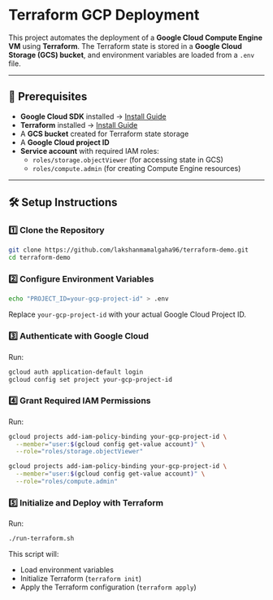 # Terraform GCP Deployment  

This project automates the deployment of a **Google Cloud Compute Engine VM** using **Terraform**. The Terraform state is stored in a **Google Cloud Storage (GCS) bucket**, and environment variables are loaded from a `.env` file.

---

## **📌 Prerequisites**  
- **Google Cloud SDK** installed → [Install Guide](https://cloud.google.com/sdk/docs/install)  
- **Terraform** installed → [Install Guide](https://developer.hashicorp.com/terraform/tutorials/aws-get-started/install-cli)  
- A **GCS bucket** created for Terraform state storage  
- A **Google Cloud project ID**  
- **Service account** with required IAM roles:
  - `roles/storage.objectViewer` (for accessing state in GCS)
  - `roles/compute.admin` (for creating Compute Engine resources)

---

## **🛠️ Setup Instructions**  

### **1️⃣ Clone the Repository**
```sh
git clone https://github.com/lakshanmamalgaha96/terraform-demo.git
cd terraform-demo
```
### **2️⃣ Configure Environment Variables**

```sh
echo "PROJECT_ID=your-gcp-project-id" > .env
```
Replace ```your-gcp-project-id``` with your actual Google Cloud Project ID.

### **3️⃣ Authenticate with Google Cloud**

Run:

```sh
gcloud auth application-default login
gcloud config set project your-gcp-project-id
```
### **4️⃣ Grant Required IAM Permissions**

Run:
```sh
gcloud projects add-iam-policy-binding your-gcp-project-id \
  --member="user:$(gcloud config get-value account)" \
  --role="roles/storage.objectViewer"

gcloud projects add-iam-policy-binding your-gcp-project-id \
  --member="user:$(gcloud config get-value account)" \
  --role="roles/compute.admin"
```

### **5️⃣ Initialize and Deploy with Terraform**

Run:
```sh
./run-terraform.sh
```

This script will:

- Load environment variables
- Initialize Terraform (`terraform init`)
- Apply the Terraform configuration (`terraform apply`)
